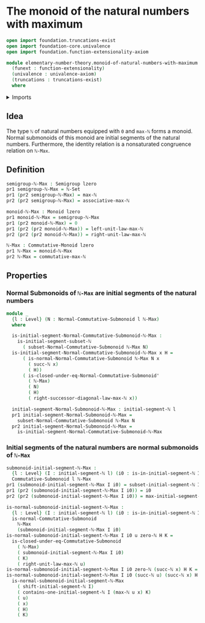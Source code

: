 # The monoid of the natural numbers with maximum

```agda
open import foundation.truncations-exist
open import foundation-core.univalence
open import foundation.function-extensionality-axiom

module elementary-number-theory.monoid-of-natural-numbers-with-maximum
  (funext : function-extensionality)
  (univalence : univalence-axiom)
  (truncations : truncations-exist)
  where
```

<details><summary>Imports</summary>

```agda
open import elementary-number-theory.equality-natural-numbers funext univalence truncations
open import elementary-number-theory.initial-segments-natural-numbers funext univalence truncations
open import elementary-number-theory.maximum-natural-numbers funext univalence truncations
open import elementary-number-theory.natural-numbers

open import foundation.dependent-pair-types
open import foundation.universe-levels

open import group-theory.commutative-monoids funext univalence truncations
open import group-theory.monoids funext univalence truncations
open import group-theory.normal-submonoids-commutative-monoids funext univalence truncations
open import group-theory.semigroups funext univalence
open import group-theory.submonoids-commutative-monoids funext univalence truncations
```

</details>

## Idea

The type `ℕ` of natural numbers equipped with `0` and `max-ℕ` forms a monoid.
Normal submonoids of this monoid are initial segments of the natural numbers.
Furthermore, the identity relation is a nonsaturated congruence relation on
`ℕ-Max`.

## Definition

```agda
semigroup-ℕ-Max : Semigroup lzero
pr1 semigroup-ℕ-Max = ℕ-Set
pr1 (pr2 semigroup-ℕ-Max) = max-ℕ
pr2 (pr2 semigroup-ℕ-Max) = associative-max-ℕ

monoid-ℕ-Max : Monoid lzero
pr1 monoid-ℕ-Max = semigroup-ℕ-Max
pr1 (pr2 monoid-ℕ-Max) = 0
pr1 (pr2 (pr2 monoid-ℕ-Max)) = left-unit-law-max-ℕ
pr2 (pr2 (pr2 monoid-ℕ-Max)) = right-unit-law-max-ℕ

ℕ-Max : Commutative-Monoid lzero
pr1 ℕ-Max = monoid-ℕ-Max
pr2 ℕ-Max = commutative-max-ℕ
```

## Properties

### Normal Submonoids of `ℕ-Max` are initial segments of the natural numbers

```agda
module _
  {l : Level} (N : Normal-Commutative-Submonoid l ℕ-Max)
  where

  is-initial-segment-Normal-Commutative-Submonoid-ℕ-Max :
    is-initial-segment-subset-ℕ
      ( subset-Normal-Commutative-Submonoid ℕ-Max N)
  is-initial-segment-Normal-Commutative-Submonoid-ℕ-Max x H =
      ( is-normal-Normal-Commutative-Submonoid ℕ-Max N x
        ( succ-ℕ x)
        ( H))
      ( is-closed-under-eq-Normal-Commutative-Submonoid'
        ( ℕ-Max)
        ( N)
        ( H)
        ( right-successor-diagonal-law-max-ℕ x))

  initial-segment-Normal-Submonoid-ℕ-Max : initial-segment-ℕ l
  pr1 initial-segment-Normal-Submonoid-ℕ-Max =
    subset-Normal-Commutative-Submonoid ℕ-Max N
  pr2 initial-segment-Normal-Submonoid-ℕ-Max =
    is-initial-segment-Normal-Commutative-Submonoid-ℕ-Max
```

### Initial segments of the natural numbers are normal submonoids of `ℕ-Max`

```agda
submonoid-initial-segment-ℕ-Max :
  {l : Level} (I : initial-segment-ℕ l) (i0 : is-in-initial-segment-ℕ I 0) →
  Commutative-Submonoid l ℕ-Max
pr1 (submonoid-initial-segment-ℕ-Max I i0) = subset-initial-segment-ℕ I
pr1 (pr2 (submonoid-initial-segment-ℕ-Max I i0)) = i0
pr2 (pr2 (submonoid-initial-segment-ℕ-Max I i0)) = max-initial-segment-ℕ I

is-normal-submonoid-initial-segment-ℕ-Max :
  {l : Level} (I : initial-segment-ℕ l) (i0 : is-in-initial-segment-ℕ I 0) →
  is-normal-Commutative-Submonoid
    ℕ-Max
    (submonoid-initial-segment-ℕ-Max I i0)
is-normal-submonoid-initial-segment-ℕ-Max I i0 u zero-ℕ H K =
  is-closed-under-eq-Commutative-Submonoid
    ( ℕ-Max)
    ( submonoid-initial-segment-ℕ-Max I i0)
    ( K)
    ( right-unit-law-max-ℕ u)
is-normal-submonoid-initial-segment-ℕ-Max I i0 zero-ℕ (succ-ℕ x) H K = i0
is-normal-submonoid-initial-segment-ℕ-Max I i0 (succ-ℕ u) (succ-ℕ x) H K =
  is-normal-submonoid-initial-segment-ℕ-Max
    ( shift-initial-segment-ℕ I)
    ( contains-one-initial-segment-ℕ I (max-ℕ u x) K)
    ( u)
    ( x)
    ( H)
    ( K)
```
